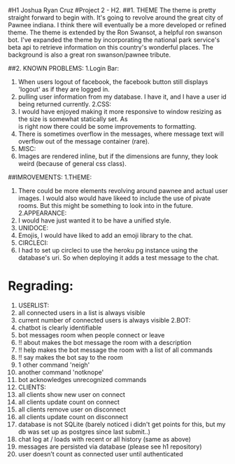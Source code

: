 #H1 Joshua Ryan Cruz
#Project 2 - H2.
##1. THEME
    The theme is pretty straight forward to begin with. It's going to revolve around the great city of Pawnee indiana. I think
    there will eventually be a more developed or refined theme. The theme is extended by the Ron Swansot, a helpful ron swanson bot. 
    I've expanded the theme by incorporating the national park service's beta api to retrieve information on this country's wonderful 
    places. The background is also a great ron swanson/pawnee tribute.
    
##2. KNOWN PROBLEMS:
1.Login Bar:
  1. When users logout of facebook, the facebook button still displays 'logout' as if they are logged in.
  2. pulling user information from my database. I have it, and I have a user id being returned currently. 
2.CSS:
  1. I would have enjoyed making it more responsive to window resizing as the size is somewhat statically set. As  
     is right now there could be some improvements to formatting.
  2. There is sometimes overflow in the messages, where message text will overflow out of the message container (rare).
3. MISC:
  1. Images are rendered inline, but if the dimensions are funny, they look weird (because of general css class).


##IMROVEMENTS:
1.THEME:
  1. There could be more elements revolving around pawnee and actual user images. I would also would have likeed to 
      include the use of pivate rooms. But this might be something to look into in the future.
2.APPEARANCE:
  1. I would have just wanted it to be have a unified style.
3. UNIDOCE:
  1. Emojis, I would have liked to add an emoji library to the chat.
4. CIRCLECI:
  1. I had to set up circleci to use the heroku pg instance using the database's uri. So when deploying it adds a test message to the chat.



# Regrading:
1. USERLIST: 
  1.  all connected users in a list is always visible
  2.  current number of connected users is always visible
2.BOT:
  1. chatbot is clearly identifiable
  2. bot messages room when people connect or leave
  3. !! about makes the bot message the room with a description
  4. !! help makes the bot message the room with a list of all commands
  5. !! say <something> makes the bot say <something> to the room
  6. 1 other command 'neigh'
  7. another command 'notknope'
  8. bot acknowledges unrecognized commands
3. CLIENTS:
  1.  all clients show new user on connect
  2.  all clients update count on connect
  3.  all clients remove user on disconnect
  4.  all clients update count on disconnect
  5.  database is not SQLite (barely noticed i didn't get points for this, but my db was set up as postgres since last submit..)
  6.  chat log at / loads with recent or all history (same as above)
  7.  messages are persisted via database (please see h1 repository)
  8.  user doesn’t count as connected user until authenticated
